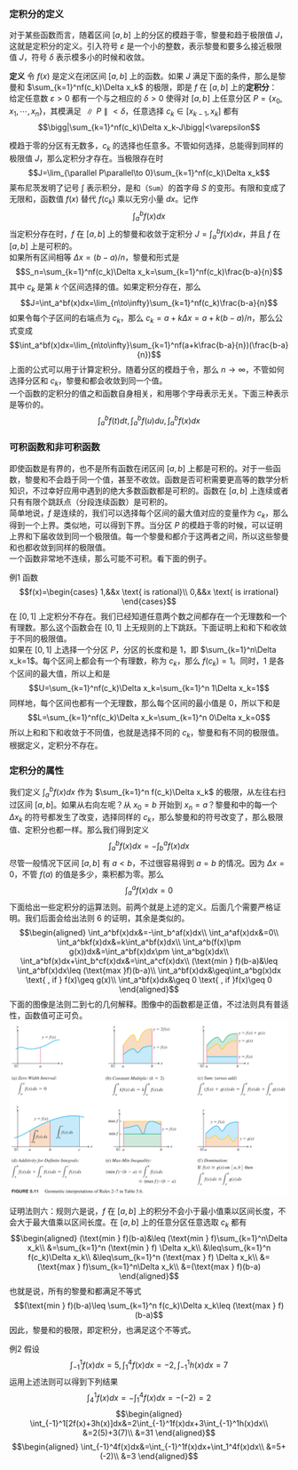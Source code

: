 ### 定积分的定义
对于某些函数而言，随着区间 $[a,b]$ 上的分区的模趋于零，黎曼和趋于极限值 $J$，这就是定积分的定义。引入符号 $\varepsilon$ 是一个小的整数，表示黎曼和要多么接近极限值 $J$，符号 $\delta$ 表示模多小的时候和收敛。

**定义** 令 $f(x)$ 是定义在闭区间 $[a,b]$ 上的函数。如果 $J$ 满足下面的条件，那么是黎曼和 $\sum_{k=1}^nf(c_k)\Delta x_k$ 的极限，即是 $f$ 在 $[a,b]$ 上的**定积分**：  
给定任意数 $\varepsilon>0$ 都有一个与之相应的 $\delta>0$ 使得对 $[a,b]$ 上任意分区 $P=\{x_0,x_1,\cdots,x_n\}$，其模满足 $\parallel P\parallel <\delta$，任意选择 $c_k\in[x_{k-1},x_k]$ 都有
$$\bigg|\sum_{k=1}^nf(c_k)\Delta x_k-J\bigg|<\varepsilon$$

模趋于零的分区有无数多，$c_k$ 的选择也任意多。不管如何选择，总能得到同样的极限值 $J$，那么定积分才存在。当极限存在时
$$J=\lim_{\parallel P\parallel\to 0}\sum_{k=1}^nf(c_k)\Delta x_k$$
莱布尼茨发明了记号 $\int$ 表示积分，是和（`Sum`）的首字母 $S$ 的变形。有限和变成了无限和，函数值 $f(x)$ 替代 $f(c_k)$ 乘以无穷小量 $dx$。记作
$$\int_a^b f(x)dx$$
当定积分存在时，$f$ 在 $[a,b]$ 上的黎曼和收敛于定积分 $J=\int_a^b f(x)dx$，并且 $f$ 在$[a,b]$ 上是可积的。  
如果所有区间相等 $\Delta x=(b-a)/n$，黎曼和形式是
$$S_n=\sum_{k=1}^nf(c_k)\Delta x_k=\sum_{k=1}^nf(c_k)\frac{b-a}{n}$$
其中 $c_k$ 是第 $k$ 个区间选择的值。如果定积分存在，那么
$$J=\int_a^bf(x)dx=\lim_{n\to\infty}\sum_{k=1}^nf(c_k)\frac{b-a}{n}$$
如果令每个子区间的右端点为 $c_k$，那么 $c_k=a+k\Delta x=a+k(b-a)/n$，那么公式变成
$$\int_a^bf(x)dx=\lim_{n\to\infty}\sum_{k=1}^nf(a+k\frac{b-a}{n})(\frac{b-a}{n})$$
上面的公式可以用于计算定积分。随着分区的模趋于令，那么 $n\to\infty$，不管如何选择分区和 $c_k$，黎曼和都会收敛到同一个值。  
一个函数的定积分的值之和函数自身相关，和用哪个字母表示无关。下面三种表示是等价的。
$$\int_a^bf(t)dt,\int_a^bf(u)du,\int_a^bf(x)dx$$

### 可积函数和非可积函数
即使函数是有界的，也不是所有函数在闭区间 $[a,b]$ 上都是可积的。对于一些函数，黎曼和不会趋于同一个值，甚至不收敛。函数是否可积需要更高等的数学分析知识，不过幸好应用中遇到的绝大多数函数都是可积的。函数在 $[a,b]$ 上连续或者只有有限个跳跃点（分段连续函数）是可积的。  
简单地说，$f$ 是连续的，我们可以选择每个区间的最大值对应的变量作为 $c_k$，那么得到一个上界。类似地，可以得到下界。当分区 $P$ 的模趋于零的时候，可以证明上界和下届收敛到同一个极限值。每一个黎曼和都介于这两者之间，所以这些黎曼和也都收敛到同样的极限值。  
一个函数非常地不连续，那么可能不可积。看下面的例子。

例1 函数
$$f(x)=\begin{cases}
1,&&x \text{ is rational}\\
0,&&x \text{ is irrational}
\end{cases}$$
在 $[0,1]$ 上定积分不存在。我们已经知道任意两个数之间都存在一个无理数和一个有理数。那么这个函数会在 $[0,1]$ 上无规则的上下跳跃。下面证明上和和下和收敛于不同的极限值。  
如果在 $[0,1]$ 上选择一个分区 $P$，分区的长度和是 1，即 $\sum_{k=1}^n\Delta x_k=1$。每个区间上都会有一个有理数，称为 $c_k$，那么 $f(c_k)=1$。同时，1 是各个区间的最大值，所以上和是
$$U=\sum_{k=1}^nf(c_k)\Delta x_k=\sum_{k=1}^n 1\Delta x_k=1$$
同样地，每个区间也都有一个无理数，那么每个区间的最小值是 0，所以下和是
$$L=\sum_{k=1}^nf(c_k)\Delta x_k=\sum_{k=1}^n 0\Delta x_k=0$$
所以上和和下和收敛于不同值，也就是选择不同的 $c_k$，黎曼和有不同的极限值。根据定义，定积分不存在。

### 定积分的属性
我们定义 $\int_a^b f(x)dx$ 作为 $\sum_{k=1}^n f(c_k)\Delta x_k$ 的极限，从左往右扫过区间 $[a,b]$。如果从右向左呢？从 $x_0=b$ 开始到 $x_n=a$？黎曼和中的每一个 $\Delta x_k$ 的符号都发生了改变，选择同样的 $c_k$，那么黎曼和的符号改变了，那么极限值、定积分也都一样。那么我们得到定义
$$\int_a^bf(x)dx=-\int_b^af(x)dx$$
尽管一般情况下区间 $[a,b]$ 有 $a<b$，不过很容易得到 $a=b$ 的情况。因为 $\Delta x=0$，不管 $f(a)$ 的值是多少，乘积都为零。那么
$$\int_a^af(x)dx=0$$
下面给出一些定积分的运算法则。前两个就是上述的定义。后面几个需要严格证明。我们后面会给出法则 6 的证明，其余是类似的。
$$\begin{aligned}
\int_a^bf(x)dx&=-\int_b^af(x)dx\\
\int_a^af(x)dx&=0\\
\int_a^bkf(x)dx&=k\int_a^bf(x)dx\\
\int_a^b(f(x)\pm g(x))dx&=\int_a^bf(x)dx\pm \int_a^bg(x)dx\\
\int_a^bf(x)dx+\int_b^cf(x)dx&=\int_a^cf(x)dx\\
(\text{min } f)(b-a)&\leq \int_a^bf(x)dx\leq (\text{max }f)(b-a)\\
\int_a^bf(x)dx&\geq\int_a^bg(x)dx \text{ , if } f(x)\geq g(x)\\
\int_a^bf(x)dx&\geq 0 \text{ , if }f(x)\geq 0
\end{aligned}$$
下面的图像是法则二到七的几何解释。图像中的函数都是正值，不过法则具有普适性，函数值可正可负。  
![](030.010.png)

证明法则六：规则六是说，$f$ 在 $[a,b]$ 上的积分不会小于最小值乘以区间长度，不会大于最大值乘以区间长度。在 $[a,b]$ 上的任意分区任意选取 $c_k$ 都有
$$\begin{aligned}
(\text{min } f)(b-a)&\leq (\text{min } f)\sum_{k=1}^n\Delta x_k\\
&=\sum_{k=1}^n (\text{min } f) \Delta x_k\\
&\leq\sum_{k=1}^n f(c_k)\Delta x_k\\
&\leq\sum_{k=1}^n (\text{max } f) \Delta x_k\\
&=(\text{max } f)\sum_{k=1}^n\Delta x_k\\
&=(\text{max } f)(b-a)
\end{aligned}$$
也就是说，所有的黎曼和都满足不等式
$$(\text{min } f)(b-a)\leq \sum_{k=1}^n f(c_k)\Delta x_k\leq (\text{max } f)(b-a)$$
因此，黎曼和的极限，即定积分，也满足这个不等式。

例2 假设
$$\int_{-1}^1f(x)dx=5,\int_1^4f(x)dx=-2,\int_{-1}^1h(x)dx=7$$
运用上述法则可以得到下列结果
$$\int_4^1f(x)dx=-\int_1^4f(x)dx=-(-2)=2$$
$$\begin{aligned}
\int_{-1}^1[2f(x)+3h(x)]dx&=2\int_{-1}^1f(x)dx+3\int_{-1}^1h(x)dx\\
&=2(5)+3(7)\\
&=31
\end{aligned}$$
$$\begin{aligned}
\int_{-1}^4f(x)dx&=\int_{-1}^1f(x)dx+\int_1^4f(x)dx\\
&=5+(-2)\\
&=3
\end{aligned}$$
